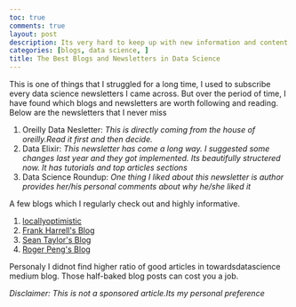 ```yaml
---
toc: true
comments: true
layout: post
description: Its very hard to keep up with new information and content in data science.
categories: [blogs, data science, ]
title: The Best Blogs and Newsletters in Data Science
---
```


This is one of things that I struggled for a long time, I used to subscribe every data science newsletters I came across. But over the period of time, I have found which blogs and newsletters are worth following and reading. Below are the newsletters that I never miss

1. Oreilly Data Nesletter: *This is directly coming from the house of oreilly.Read it first and then decide.*
2. Data Elixir: *This newsletter has come a long way. I suggested some changes last year and they got implemented. Its beautifully structered now. It has tutorials and top articles sections*
3. Data Science Roundup: *One thing I liked about this newsletter is author provides her/his personal comments about why he/she liked it*



A few blogs which I regularly check out and highly informative.

1. [locallyoptimistic](https://locallyoptimistic.com/)
2. [Frank Harrell's Blog](https://www.fharrell.com/)
3. [Sean Taylor's Blog](https://seanjtaylor.com/)
4. [Roger Peng's Blog](https://simplystatistics.org/)



Personaly I didnot find higher ratio of good articles in towardsdatascience medium blog. Those half-baked blog posts can cost you a job.   

*Disclaimer: This is not a sponsored article.Its my personal preference*

<!-- 
<script src="https://utteranc.es/client.js"
        repo="ved93/d4datascience"
        issue-term="pathname"
        theme="github-light"
        crossorigin="anonymous"
        async>
</script> -->